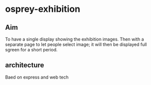 # osprey-exhibition

## Aim

To have a single display showing the exhibition images. Then with a separate page to let people select image; it will then be displayed  full sgreen for a short period.

## architecture 
Baed on express and web tech
